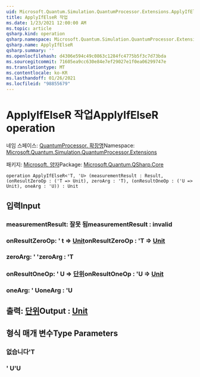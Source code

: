 ```yaml
---
uid: Microsoft.Quantum.Simulation.QuantumProcessor.Extensions.ApplyIfElseR
title: ApplyIfElseR 작업
ms.date: 1/23/2021 12:00:00 AM
ms.topic: article
qsharp.kind: operation
qsharp.namespace: Microsoft.Quantum.Simulation.QuantumProcessor.Extensions
qsharp.name: ApplyIfElseR
qsharp.summary: ''
ms.openlocfilehash: d4306e594c49c0863c1284fc4775b5f3c7d73bda
ms.sourcegitcommit: 71605ea9cc630e84e7ef29027e1f0ea06299747e
ms.translationtype: MT
ms.contentlocale: ko-KR
ms.lasthandoff: 01/26/2021
ms.locfileid: "98855679"
---
```

# <a name="applyifelser-operation"></a><span data-ttu-id="250b1-102">ApplyIfElseR 작업</span><span class="sxs-lookup"><span data-stu-id="250b1-102">ApplyIfElseR operation</span></span>

<span data-ttu-id="250b1-103">네임 스페이스: [QuantumProcessor. 확장명](xref:Microsoft.Quantum.Simulation.QuantumProcessor.Extensions)</span><span class="sxs-lookup"><span data-stu-id="250b1-103">Namespace: [Microsoft.Quantum.Simulation.QuantumProcessor.Extensions](xref:Microsoft.Quantum.Simulation.QuantumProcessor.Extensions)</span></span>

<span data-ttu-id="250b1-104">패키지: [Microsoft. 양자](https://nuget.org/packages/Microsoft.Quantum.QSharp.Core)</span><span class="sxs-lookup"><span data-stu-id="250b1-104">Package: [Microsoft.Quantum.QSharp.Core](https://nuget.org/packages/Microsoft.Quantum.QSharp.Core)</span></span>




```qsharp
operation ApplyIfElseR<'T, 'U> (measurementResult : Result, (onResultZeroOp : ('T => Unit), zeroArg : 'T), (onResultOneOp : ('U => Unit), oneArg : 'U)) : Unit
```


## <a name="input"></a><span data-ttu-id="250b1-105">입력</span><span class="sxs-lookup"><span data-stu-id="250b1-105">Input</span></span>

### <a name="measurementresult--__invalidresult__"></a><span data-ttu-id="250b1-106">measurementResult: __잘못 <Result> 됨__</span><span class="sxs-lookup"><span data-stu-id="250b1-106">measurementResult : __invalid<Result>__</span></span>




### <a name="onresultzeroop--t--unit"></a><span data-ttu-id="250b1-107">onResultZeroOp: ' t => [Unit](xref:microsoft.quantum.lang-ref.unit)</span><span class="sxs-lookup"><span data-stu-id="250b1-107">onResultZeroOp : 'T => [Unit](xref:microsoft.quantum.lang-ref.unit)</span></span> 




### <a name="zeroarg--t"></a><span data-ttu-id="250b1-108">zeroArg: ' '</span><span class="sxs-lookup"><span data-stu-id="250b1-108">zeroArg : 'T</span></span>




### <a name="onresultoneop--u--unit"></a><span data-ttu-id="250b1-109">onResultOneOp: ' U => [단위](xref:microsoft.quantum.lang-ref.unit)</span><span class="sxs-lookup"><span data-stu-id="250b1-109">onResultOneOp : 'U => [Unit](xref:microsoft.quantum.lang-ref.unit)</span></span> 




### <a name="onearg--u"></a><span data-ttu-id="250b1-110">oneArg: ' U</span><span class="sxs-lookup"><span data-stu-id="250b1-110">oneArg : 'U</span></span>





## <a name="output--unit"></a><span data-ttu-id="250b1-111">출력: [단위](xref:microsoft.quantum.lang-ref.unit)</span><span class="sxs-lookup"><span data-stu-id="250b1-111">Output : [Unit](xref:microsoft.quantum.lang-ref.unit)</span></span>



## <a name="type-parameters"></a><span data-ttu-id="250b1-112">형식 매개 변수</span><span class="sxs-lookup"><span data-stu-id="250b1-112">Type Parameters</span></span>

### <a name="t"></a><span data-ttu-id="250b1-113">없습니다</span><span class="sxs-lookup"><span data-stu-id="250b1-113">'T</span></span>


### <a name="u"></a><span data-ttu-id="250b1-114">' U</span><span class="sxs-lookup"><span data-stu-id="250b1-114">'U</span></span>


